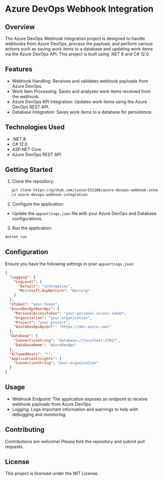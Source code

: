 # Azure DevOps Webhook Integration

## Overview
The Azure DevOps Webhook Integration project is designed to handle webhooks from Azure DevOps, process the payload, and perform various actions such as saving work items to a database and updating work items via the Azure DevOps API. This project is built using .NET 8 and C# 12.0.

## Features
-	Webhook Handling: Receives and validates webhook payloads from Azure DevOps.
-	Work Item Processing: Saves and analyzes work items received from the webhook.
-	Azure DevOps API Integration: Updates work items using the Azure DevOps REST API.
-	Database Integration: Saves work items to a database for persistence.

## Technologies Used
-	.NET 8
-	C# 12.0
-	ASP.NET Core
-	Azure DevOps REST API

## Getting Started
1.	Clone the repository:

```bash
   git clone https://github.com/junior151280/azure-devops-webhook-integration.git
   cd azure-devops-webhook-integration
```
2.	Configure the application:
-	Update the ```appsettings.json``` file with your Azure DevOps and Database configurations.
3.	Run the application:
```bash
dotnet run
```
## Configuration
Ensure you have the following settings in your ```appsettings.json```:
```json
{
  "Logging": {
    "LogLevel": {
      "Default": "Information",
      "Microsoft.AspNetCore": "Warning"
    }
  },
  "XToken": "your-token",
  "AzureDevOpsRestApi": {
    "PersonalAccessToken": "your-personal-access-token",
    "Organization": "your-organization",
    "Project": "your-project",
    "AzureDevOpsApiUrl": "https://dev.azure.com/"
  },
  "Database": {
    "ConnectionString": "database://localhost:27017",
    "DatabaseName": "AzureDevOps"
  },
  "AllowedHosts": "*",
  "ApplicationInsights": {
    "ConnectionString": "your-organization"
  }
}
```
## Usage
-	Webhook Endpoint: The application exposes an endpoint to receive webhook payloads from Azure DevOps.
-	Logging: Logs important information and warnings to help with debugging and monitoring.
## Contributing
Contributions are welcome! Please fork the repository and submit pull requests.
## License
This project is licensed under the MIT License.
